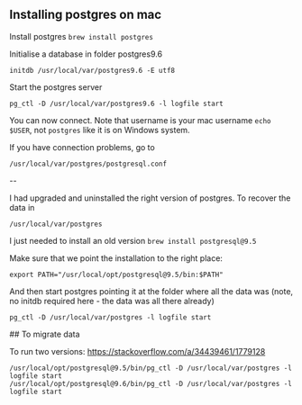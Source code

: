 ## Installing postgres on mac

Install postgres
```brew install postgres```

Initialise a database in folder postgres9.6
```
initdb /usr/local/var/postgres9.6 -E utf8
```

Start the postgres server
```
pg_ctl -D /usr/local/var/postgres9.6 -l logfile start
```

You can now connect. Note that username is your mac username `echo $USER`, not `postgres` like it is on Windows system.

If you have connection problems, go to 
```
/usr/local/var/postgres/postgresql.conf
```



--

I had upgraded and uninstalled the right version of postgres.  To recover the data in 
```
/usr/local/var/postgres
```

I just needed to install an old version
```brew install postgresql@9.5```

Make sure that we point the installation to the right place:
```
export PATH="/usr/local/opt/postgresql@9.5/bin:$PATH"
```
And then start postgres pointing it at the folder where all the data was (note, no initdb required here - the data was all there already)

```
pg_ctl -D /usr/local/var/postgres -l logfile start
```

## To migrate data 

To run two versions:
https://stackoverflow.com/a/34439461/1779128

```
/usr/local/opt/postgresql@9.5/bin/pg_ctl -D /usr/local/var/postgres -l logfile start
/usr/local/opt/postgresql@9.6/bin/pg_ctl -D /usr/local/var/postgres -l logfile start
```

